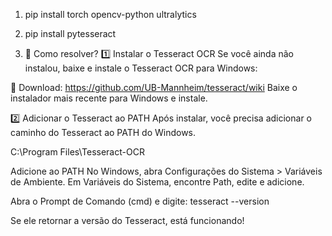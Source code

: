 1. pip install torch opencv-python ultralytics

2. pip install pytesseract

3. 🔹 Como resolver?
1️⃣ Instalar o Tesseract OCR
Se você ainda não instalou, baixe e instale o Tesseract OCR para Windows:

🔗 Download: https://github.com/UB-Mannheim/tesseract/wiki
Baixe o instalador mais recente para Windows e instale.

2️⃣ Adicionar o Tesseract ao PATH
Após instalar, você precisa adicionar o caminho do Tesseract ao PATH do Windows.

C:\Program Files\Tesseract-OCR

Adicione ao PATH
No Windows, abra Configurações do Sistema > Variáveis de Ambiente.
Em Variáveis do Sistema, encontre Path, edite e adicione.

Abra o Prompt de Comando (cmd) e digite:
tesseract --version

Se ele retornar a versão do Tesseract, está funcionando!